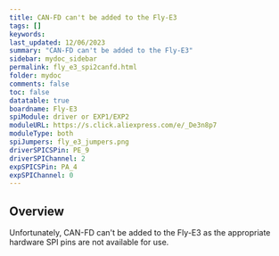 ```yaml
---
title: CAN-FD can't be added to the Fly-E3
tags: []
keywords: 
last_updated: 12/06/2023
summary: "CAN-FD can't be added to the Fly-E3"
sidebar: mydoc_sidebar
permalink: fly_e3_spi2canfd.html
folder: mydoc
comments: false
toc: false
datatable: true
boardname: Fly-E3
spiModule: driver or EXP1/EXP2
moduleURL: https://s.click.aliexpress.com/e/_De3n8p7
moduleType: both
spiJumpers: fly_e3_jumpers.png
driverSPICSPin: PE_9
driverSPIChannel: 2
expSPICSPin: PA_4
expSPIChannel: 0
---
```


## Overview

Unfortunately, CAN-FD can't be added to the Fly-E3 as the appropriate hardware SPI pins are not available for use.  
